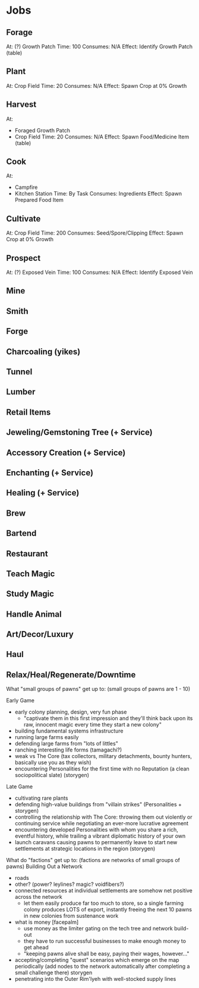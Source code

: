 # Jobs

## Forage

At: (?) Growth Patch
Time: 100
Consumes: N/A
Effect: Identify Growth Patch (table)

## Plant

At: Crop Field
Time: 20
Consumes: N/A
Effect: Spawn Crop at 0% Growth

## Harvest

At:
- Foraged Growth Patch
- Crop Field
Time: 20
Consumes: N/A
Effect: Spawn Food/Medicine Item (table)

## Cook

At:
- Campfire
- Kitchen Station
Time: By Task
Consumes: Ingredients
Effect: Spawn Prepared Food Item

## Cultivate

At: Crop Field
Time: 200
Consumes: Seed/Spore/Clipping
Effect: Spawn Crop at 0% Growth

## Prospect

At: (?) Exposed Vein
Time: 100
Consumes: N/A
Effect: Identify Exposed Vein

## Mine
## Smith
## Forge
## Charcoaling (yikes)
## Tunnel
## Lumber
## Retail Items
## Jeweling/Gemstoning Tree (+ Service)
## Accessory Creation (+ Service)
## Enchanting (+ Service)
## Healing (+ Service)
## Brew
## Bartend
## Restaurant
## Teach Magic
## Study Magic
## Handle Animal
## Art/Decor/Luxury

## Haul
## Relax/Heal/Regenerate/Downtime

What "small groups of pawns" get up to:
(small groups of pawns are 1 - 10)

Early Game
- early colony planning, design, very fun phase
  - "captivate them in this first impression and they'll think back upon its raw, innocent magic every time they start a new colony"
- building fundamental systems infrastructure
- running large farms easily
- defending large farms from "lots of littles"
- ranching interesting life forms (tamagachi?)
- weak vs The Core (tax collectors, military detachments, bounty hunters, basically use you as they wish)
- encountering Personalities for the first time with no Reputation (a clean sociopolitical slate) (storygen)

Late Game
- cultivating rare plants
- defending high-value buildings from "villain strikes" (Personalities + storygen)
- controlling the relationship with The Core: throwing them out violently or continuing service while negotiating an ever-more lucrative agreement
- encountering developed Personalities with whom you share a rich, eventful history, while trailing a vibrant diplomatic history of your own
- launch caravans causing pawns to permanently leave to start new settlements at strategic locations in the region (storygen)

What do "factions" get up to:
(factions are networks of small groups of pawns)
Building Out a Network
  - roads
  - other? (power? leylines? magic? voidfibers?)
  - connected resources at individual settlements are somehow net positive across the network
    - let them easily produce far too much to store, so a single farming colony produces LOTS of export, instantly freeing the next 10 pawns in new colonies from sustenance work
  - what is money [facepalm]
    - use money as the limiter gating on the tech tree and network build-out
    - they have to run successful businesses to make enough money to get ahead
    - "keeping pawns alive shall be easy, paying their wages, however..."
- accepting/completing "quest" scenarios which emerge on the map periodically (add nodes to the network automatically after completing a small challenge there) storygen
- penetrating into the Outer Rim'lyeh with well-stocked supply lines
